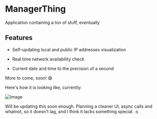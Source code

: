 # ManagerThing
Application containing a ton of stuff, eventually


## Features

* Self-updating local and public IP addresses visualization

* Real time network availability check

* Current date and time to the precision of a second


More to come, soon! :smile:


Here's how it is looking like, currently:

![Image](http://i.imgur.com/neUWJOC.png)

Will be updating this soon enough. Planning a cleaner UI, async calls and whatnot, so it doesn't lag, and I think it lacks something special. :s
